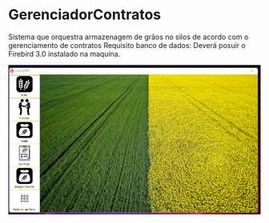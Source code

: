 # GerenciadorContratos
Sistema que orquestra armazenagem de grãos no silos de acordo com o gerenciamento de contratos
Requisito banco de dados: Deverá posuir o Firebird 3.0 instalado na maquina.


![rasoluti](./tela-inicial.png?raw=true "Tela inicial do sistema")
